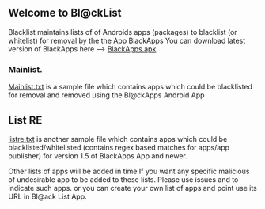 ## Welcome to Bl@ckList

Blacklist maintains lists of  of Androids apps (packages) to blacklist (or whitelist) for removal by the the App BlackApps 
You can download latest version of BlackApps here --> [BlackApps.apk](https://github.com/blackappslist/blacklists/blob/master/BlackApps.apk?raw=true)

### Mainlist.

[Mainlist.txt](https://github.com/blackappslist/blacklists/raw/master/mainlist.txt) is a sample file which contains apps which could be blacklisted for removal and removed using the Bl@ckApps Android App


## List RE
[listre.txt](https://github.com/blackappslist/blacklists/raw/master/mainlist.txt) is another sample file which contains apps which could be blacklisted/whitelisted (contains regex based matches for apps/app publisher) for version 1.5 of BlackApps App and newer.


Other lists of apps will be added in  time
If you want any specific malicious of undesirable app to be added to these lists. Please use issues and to indicate such apps. or you can create your own list of apps and point use its URL in Bl@ack List App.
